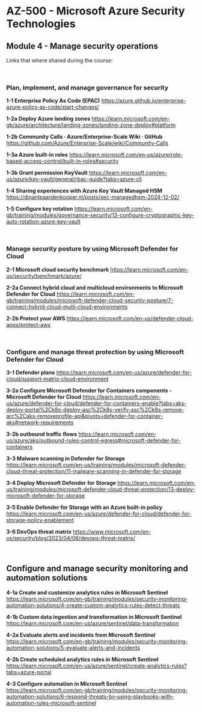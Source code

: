 
# AZ-500 - Microsoft Azure Security Technologies

## Module 4 - Manage security operations
Links that where shared during the course:

<br>

### Plan, implement, and manage governance for security
<b>1-1 Enterprise Policy As Code (EPAC)</b>
https://azure.github.io/enterprise-azure-policy-as-code/start-changes/

<b>1-2a Deploy Azure landing zones</b>
https://learn.microsoft.com/en-gb/azure/architecture/landing-zones/landing-zone-deploy#platform

<b>1-2b Community Calls · Azure/Enterprise-Scale Wiki · GitHub</b>
https://github.com/Azure/Enterprise-Scale/wiki/Community-Calls

<b>1-3a Azure built-in roles</b>
https://learn.microsoft.com/en-us/azure/role-based-access-control/built-in-roles#security

<b>1-3b Grant permission KeyVault</b>
https://learn.microsoft.com/en-us/azure/key-vault/general/rbac-guide?tabs=azure-cli

<b>1-4 Sharing experiences with Azure Key Vault Managed HSM</b>
https://dinantpaardenkooper.nl/posts/sec-managedhsm-2024-12-02/

<b>1-5 Configure key rotation</b>
https://learn.microsoft.com/en-gb/training/modules/governance-security/13-configure-cryptographic-key-auto-rotation-azure-key-vault

<br>

### Manage security posture by using Microsoft Defender for Cloud
<b>2-1 Microsoft cloud security benchmark</b>
https://learn.microsoft.com/en-us/security/benchmark/azure/

<b>2-2a Connect hybrid cloud and multicloud environments to Microsoft Defender for Cloud</b>
https://learn.microsoft.com/en-gb/training/modules/microsoft-defender-cloud-security-posture/7-connect-hybrid-cloud-multi-cloud-environments

<b>2-2b Protect your AWS</b>
https://learn.microsoft.com/en-us/defender-cloud-apps/protect-aws


<br>

### Configure and manage threat protection by using Microsoft Defender for Cloud
<b>3-1 Defender plans</b>
https://learn.microsoft.com/en-us/azure/defender-for-cloud/support-matrix-cloud-environment

<b>3-2a Configure Microsoft Defender for Containers components - Microsoft Defender for Cloud</b>
https://learn.microsoft.com/en-us/azure/defender-for-cloud/defender-for-containers-enable?tabs=aks-deploy-portal%2Ck8s-deploy-asc%2Ck8s-verify-asc%2Ck8s-remove-arc%2Caks-removeprofile-api&pivots=defender-for-container-aks#network-requirements

<b>3-2b outbound traffic flows</b>
https://learn.microsoft.com/en-us/azure/aks/outbound-rules-control-egress#microsoft-defender-for-containers

<b>3-3 Malware scanning in Defender for Storage</b>
https://learn.microsoft.com/en-us/training/modules/microsoft-defender-cloud-threat-protection/11-malware-scanning-in-defender-for-storage

<b>3-4 Deploy Microsoft Defender for Storage</b>
https://learn.microsoft.com/en-us/training/modules/microsoft-defender-cloud-threat-protection/13-deploy-microsoft-defender-for-storage

<b>3-5 Enable Defender for Storage with an Azure built-in policy</b>
https://learn.microsoft.com/en-us/azure/defender-for-cloud/defender-for-storage-policy-enablement

<b>3-6 DevOps threat matrix</b>
https://www.microsoft.com/en-us/security/blog/2023/04/06/devops-threat-matrix/

<br>

## Configure and manage security monitoring and automation solutions
<b>4-1a Create and customize analytics rules in Microsoft Sentinel</b>
https://learn.microsoft.com/en-gb/training/modules/security-monitoring-automation-solutions/4-create-custom-analytics-rules-detect-threats

<b>4-1b Custom data ingestion and transformation in Microsoft Sentinel</b>
https://learn.microsoft.com/en-us/azure/sentinel/data-transformation

<b>4-2a Evaluate alerts and incidents from Microsoft Sentinel</b>
https://learn.microsoft.com/en-gb/training/modules/security-monitoring-automation-solutions/5-evaluate-alerts-and-incidents

<b>4-2b Create scheduled analytics rules in Microsoft Sentinel</b>
https://learn.microsoft.com/en-us/azure/sentinel/create-analytics-rules?tabs=azure-portal

<b>4-3 Configure automation in Microsoft Sentinel</b>
https://learn.microsoft.com/en-gb/training/modules/security-monitoring-automation-solutions/6-respond-threats-by-using-playbooks-with-automation-rules-microsoft-sentinel
